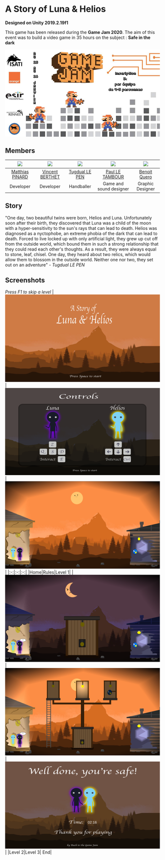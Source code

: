 # A Story of Luna & Helios
**Designed on Unity 2019.2.19f1**


This game has been released during the **Game Jam 2020**. The aim of this event was to build a video game in 35 hours on the subject : **Safe in the dark**

![](./Docs/GameJam2k20.jpg)




## Members

| ![](https://avatars3.githubusercontent.com/u/24277058?s=460&v=4) | ![](https://avatars3.githubusercontent.com/u/22341309?s=460&v=4) | ![](https://avatars1.githubusercontent.com/u/36531482?s=460&v=4) | ![](https://avatars2.githubusercontent.com/u/33762280?s=460&v=4) | ![](https://avatars1.githubusercontent.com/u/33760332?s=460&v=4) | 
|:-:|:-:|:-:| :-:| :-:| 
| [Matthias PINARD](https://github.com/Nassafy) | [Vincent BERTHET](https://github.com/RealVincentBerthet) | [Tugdual LE PEN](https://github.com/Tuckdu) | [Paul LE TAMBOUR](https://github.com/PandoS0CE) | [Benoit Quero](https://github.com/benoitquero) | 
| Developer | Developer | Handballer | Game and sound designer | Graphic Designer |


## Story

"One day, two beautiful twins were born, Helios and Luna. Unfortunately soon after their birth, they discovered that Luna was a child of the moon with a hyper-sensitivity to the sun's rays that can lead to death. Helios was diagnosed as a nyctophobe, an extreme phobia of the dark that can lead to death. Forced to live locked up with only artificial light, they grew up cut off from the outside world, which bound them in such a strong relationship that they could read each other's thoughts. As a result, they were always equal to stone, leaf, chisel. One day, they heard about two relics, which would allow them to blossom in the outside world. Neither one nor two, they set out on an adventure"  *- Tugdual LE PEN*

## Screenshots

*Press F1 to skip a level*
| ![](./Docs/Home.png) | ![](./Docs/Rules.png) | ![](./Docs/Level_1.png) |
|:-:|:-:|:-:|
|Home|Rules|Level 1|
| ![](./Docs/Level_2.png)| ![](./Docs/Level_3.png) |  ![](./Docs/End.png) |
|Level 2|Level 3| End|
